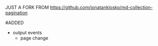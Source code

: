 JUST A FORK FROM https://github.com/jonatanklosko/md-collection-pagination

#ADDED 
- output events
  - page change
